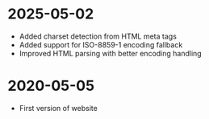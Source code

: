 # 2025-05-02

- Added charset detection from HTML meta tags
- Added support for ISO-8859-1 encoding fallback
- Improved HTML parsing with better encoding handling

# 2020-05-05

- First version of website
